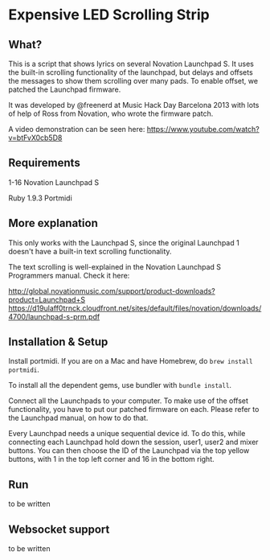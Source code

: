 # Expensive LED Scrolling Strip

## What?

This is a script that shows lyrics on several Novation Launchpad S. It uses the built-in scrolling functionality of the launchpad, but delays and offsets the messages to show them scrolling over many pads. To enable offset, we patched the Launchpad firmware.

It was developed by @freenerd at Music Hack Day Barcelona 2013 with lots of help of Ross from Novation, who wrote the firmware patch.

A video demonstration can be seen here:
https://www.youtube.com/watch?v=btFvX0cb5D8

## Requirements

  1-16 Novation Launchpad S

  Ruby 1.9.3
  Portmidi

## More explanation

This only works with the Launchpad S, since the original Launchpad 1 doesn't have a built-in text scrolling functionality.

The text scrolling is well-explained in the Novation Launchpad S Programmers manual. Check it here:

http://global.novationmusic.com/support/product-downloads?product=Launchpad+S
https://d19ulaff0trnck.cloudfront.net/sites/default/files/novation/downloads/4700/launchpad-s-prm.pdf

## Installation & Setup
  Install portmidi. If you are on a Mac and have Homebrew, do `brew install portmidi`.

  To install all the dependent gems, use bundler with `bundle install`.

  Connect all the Launchpads to your computer. To make use of the offset functionality, you have to put our patched firmware on each. Please refer to the Launchpad manual, on how to do that.

  Every Launchpad needs a unique sequential device id. To do this, while connecting each Launchpad hold down the session, user1, user2 and mixer buttons. You can then choose the ID of the Launchpad via the top yellow buttons, with 1 in the top left corner and 16 in the bottom right.

## Run
  to be written

## Websocket support
  to be written
